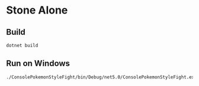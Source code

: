 ﻿# Stone Alone

## Build

````shell
dotnet build
````

## Run on Windows

````
./ConsolePokemonStyleFight/bin/Debug/net5.0/ConsolePokemonStyleFight.exe
````